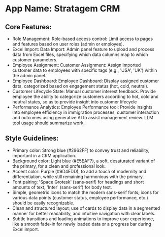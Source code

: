 # **App Name**: Stratagem CRM

## Core Features:

- Role Management: Role-based access control: Limit access to pages and features based on user roles (admin or employee).
- Excel Import: Data Import: Admin panel feature to upload and process data from Excel files, specifying which data columns map to which customer parameters.
- Employee Assignment: Customer Assignment: Assign imported customer data to employees with specific tags (e.g., 'USA', 'UK') within the admin panel.
- Employee Dashboard: Employee Dashboard: Display assigned customer data, categorized based on engagement status (hot, cold, neutral).
- Customer Lifecycle State: Manual customer interest feedback. Provide employee the ability to categorize customers according to hot, cold and neutral states, so as to provide insight into customer lifecycle
- Performance Analytics: Employee Performance tool: Provide insights into employee efficiency in immigration processes, customer interaction and outcomes using generative AI to assist management review. LLM tool usage should summarize work.

## Style Guidelines:

- Primary color: Strong blue (#2962FF) to convey trust and reliability, important in a CRM application.
- Background color: Light blue (#E5EAF7), a soft, desaturated variant of the primary, for a clean and professional look.
- Accent color: Purple (#9D4EDD), to add a touch of modernity and differentiation, while still remaining harmonious with the primary.
- Font pairing: 'Space Grotesk' (sans-serif) for headings and short amounts of text, 'Inter' (sans-serif) for body text.
- Simple, geometric icons to match the modern sans-serif fonts; icons for various data points (customer status, employee performance, etc.) should be easily recognizable.
- Clean and structured layout; use of cards to display data in a segmented manner for better readability, and intuitive navigation with clear labels.
- Subtle transitions and loading animations to improve user experience, like a smooth fade-in for newly loaded data or a progress bar during Excel import.